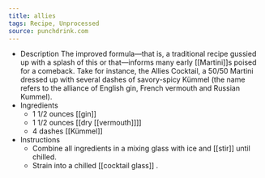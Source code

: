 ```yaml
---
title: allies
tags: Recipe, Unprocessed
source: punchdrink.com
---
```


- Description
  The improved formula—that is, a traditional recipe gussied up with a splash of this or that—informs many early [[Martini]]s poised for a comeback. Take for instance, the Allies Cocktail, a 50/50 Martini dressed up with several dashes of savory-spicy Kümmel (the name refers to the alliance of English gin, French vermouth and Russian Kummel).
- Ingredients
	- 1 1/2 ounces [[gin]]
	- 1 1/2 ounces [[dry [[vermouth]]]]
	- 4 dashes [[Kümmel]]
- Instructions
	- Combine all ingredients in a mixing glass with ice and [[stir]] until chilled.
	- Strain into a chilled [[cocktail glass]] .